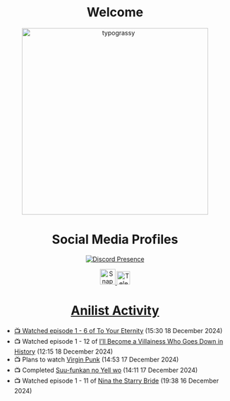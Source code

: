 <div align="center">

# Welcome
<a href="https://github.com/kawarimidoll/typograssy">
    <img alt="typograssy" src="https://typograssy.deno.dev/api?text=%E3%82%88%E3%81%86%E3%81%93%E3%81%9D%E3%81%BF%E3%81%AA%E3%81%95%E3%82%93%20-%20Sheby--&&l0=none&l1=82d9d0&l2=027353&l3=038c4c&l4=01402e&bg=none&frame=none&speed=100&comment=" width="421.99">
</a>

</div>

<div align="center">

# Social Media Profiles

[![Discord Presence](https://lanyard.cnrad.dev/api/612532963938271232)](https://discord.com/users/612532963938271232)


<a href="https://www.snapchat.com/add/a.sheby" title="Snapchat Profile">
    <img src="https://www.freepnglogos.com/uploads/snapchat-logo-png-0.png" width="35" alt="Snapchat Logo" />


<a href="https://t.me/ASheby" title="Telegram Profile">
    <img src="https://www.freepnglogos.com/uploads/telegram-logo-png-0.png" width="30" alt="Telegram Logo" />


</div>

<div align="center">

# Anilist Activity

</div>

<!-- ANILIST_ACTIVITY:start -->

-   📺 Watched episode 1 - 6 of [To Your Eternity](https://anilist.co/anime/114535) (15:30 18 December 2024)
-   📺 Watched episode 1 - 12 of [I’ll Become a Villainess Who Goes Down in History](https://anilist.co/anime/168139) (12:15 18 December 2024)
-   📺 Plans to watch [Virgin Punk](https://anilist.co/anime/181449) (14:53 17 December 2024)
-   📺 Completed [Suu-funkan no Yell wo](https://anilist.co/anime/173935) (14:11 17 December 2024)
-   📺 Watched episode 1 - 11 of [Nina the Starry Bride](https://anilist.co/anime/171038) (19:38 16 December 2024)

<!-- ANILIST_ACTIVITY:end -->
